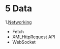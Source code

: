 # 5 Data
1.[Networking](http://facebook.github.io/react-native/releases/0.30/docs/network.html)
 - Fetch
 - XMLHttpRequest API
 - WebSocket
